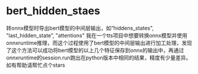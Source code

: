 # bert_hidden_staes
转onnx模型时导出bert模型的中间层输出，如“hiddens_states", "last_hidden_state”, "attentions"
我在一个tts项目中想要转换onnx模型并使用onnxruntime推理，而这个过程使用了bert模型的中间层输出进行加工处理，发现了这个方法可以成功将bert模型的以上几个特征保存到onnx的输出中，再通过onnxruntime的session.run跑出在python版本中相同的结果，精度有少量差异。如有帮助请帮忙点个stars
